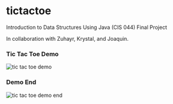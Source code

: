 # tictactoe

Introduction to Data Structures Using Java (CIS 044) Final Project

In collaboration with Zuhayr, Krystal, and Joaquin.

### Tic Tac Toe Demo
![tic tac toe demo](https://user-images.githubusercontent.com/93696112/194452678-f503356a-da0e-40eb-950e-6639bdb47e9d.png)

### Demo End
![tic tac toe demo end](https://user-images.githubusercontent.com/93696112/194452682-417d3879-261f-4916-9ebd-6db73b1e5b45.png)
